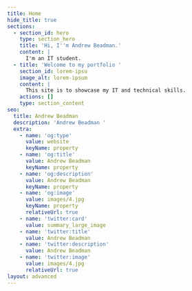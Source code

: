 ```yaml
---
title: Home
hide_title: true
sections:
  - section_id: hero
    type: section_hero
    title: 'Hi, I''m Andrew Beadman.'
    content: |
      I'm an IT student.
  - title: 'Welcome to my portfolio '
    section_id: lorem-ipsu
    image_alt: lorem-ipsum
    content: |
      This site is to showcase my IT and technical skills.
    actions: []
    type: section_content
seo:
  title: Andrew Beadman
  description: 'Andrew Beadman '
  extra:
    - name: 'og:type'
      value: website
      keyName: property
    - name: 'og:title'
      value: Andrew Beadman
      keyName: property
    - name: 'og:description'
      value: Andrew Beadman
      keyName: property
    - name: 'og:image'
      value: images/4.jpg
      keyName: property
      relativeUrl: true
    - name: 'twitter:card'
      value: summary_large_image
    - name: 'twitter:title'
      value: Andrew Beadman
    - name: 'twitter:description'
      value: Andrew Beadman
    - name: 'twitter:image'
      value: images/4.jpg
      relativeUrl: true
layout: advanced
---
```

